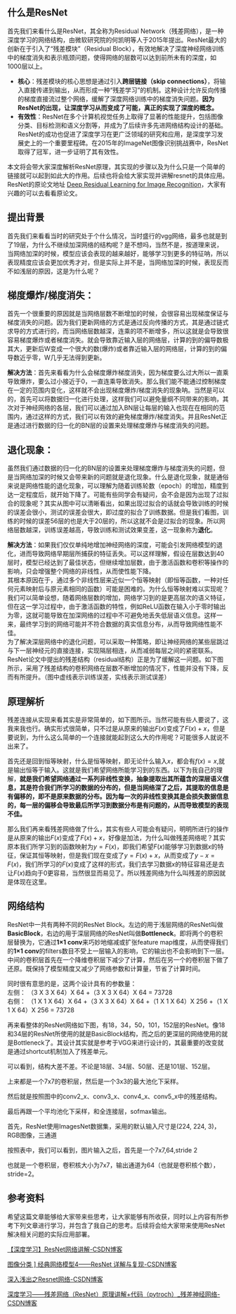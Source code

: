 
## 什么是ResNet

首先我们来看什么是ResNet，其全称为Residual Network（残差网络），是一种深度学习的网络结构，由微软研究院的何凯明等人于2015年提出。ResNet最大的创新在于引入了“残差模块”（Residual Block），有效地解决了深度神经网络训练中的梯度消失和表示瓶颈问题，使得网络的层数可以达到前所未有的深度，如1000层以上。

-   **核心**：残差模块的核心思想是通过引入**跨层链接（skip connections）**，将输入直接传递到输出，从而形成一种“残差学习”的机制。这种设计允许反向传播的梯度直接流过整个网络，缓解了深度网络训练中的梯度消失问题。**因为ResNet的出现，让深度学习从而变成了可能，真正的实现了深度的概念。**
-   **有效性**：ResNet在多个计算机视觉任务上取得了显著的性能提升，包括图像分类、目标检测和语义分割等，并成为了后续许多先进网络结构设计的基础。ResNet的成功也促进了深度学习在更广泛领域的研究和应用，是深度学习发展史上的一个重要里程碑。在2015年的ImageNet图像识别挑战赛中，ResNet取得了冠军，进一步证明了其有效性。

本文将会带大家深度解析ResNet原理，其实现的步骤以及为什么只是一个简单的链接就可以起到如此大的作用。后续也将会给大家实现并讲解resnet的具体应用。ResNet的原论文地址 [Deep Residual Learning for Image Recognition](https://arxiv.org/abs/1512.03385)，大家有兴趣的可以去看看原论文。

## 提出背景

首先我们来看看当时的研究处于个什么情况，当时盛行的vgg网络，最多也就是到了19层，为什么不继续加深网络的结构呢？是不想吗，当然不是，按道理来说，当网络加深的时候，模型应该会表现的越来越好，能够学习到更多的特征呐，所以表现精度应该会更加优秀才对，但是实际上并不是，当网络加深的时候，表现反而不如浅层的原因，这是为什么呢？

## 梯度爆炸/梯度消失：

首先一个很重要的原因就是当网络层数不断增加的时候，会很容易出现梯度保证与梯度消失的问题。因为我们更新网络的方式是通过反向传播的方式，其是通过链式求导的方式进行的，而当网络层数越深，连乘的项不断增多，所以这就是会导致很容易梯度爆炸或者梯度消失。就会导致靠近输入层的网络层，计算的到的偏导数极其大，更新后W变成一个很大的数(爆炸)或者靠近输入层的网络层，计算的到的偏导数近乎零，W几乎无法得到更新。

**解决方法**：首先来看看为什么会梯度爆炸梯度消失，因为梯度要么过大所以一直乘导致爆炸，要么过小接近于0，一直连乘导致消失。那么我们能不能通过控制梯度在一定的范围内变化，这样就不会出现梯度爆炸/梯度消失的现象呐。当然是可以的，首先可以将数据归一化进行处理，这样我们可以避免量纲不同带来的影响，其次对于神经网络的各层，我们可以通过加入BN层让每层的输入也现在在相同的范围内，通过这样的方式，我们可以有效的避免梯度爆炸/梯度消失。并且ResNet正是通过进行数据的归一化的BN层的设置来处理梯度爆炸与梯度消失的问题。

## 退化现象：

虽然我们通过数据的归一化的BN层的设置来处理梯度爆炸与梯度消失的问题，但是当网络加深的时候又会带来新的问题就是退化现象。什么是退化现象，就是通俗来说是网络性能的退化现象，可以理解为随着训练轮数（epoch）的增加，精度到达一定程度后，就开始下降了。可能有些同学会有疑问，会不会是因为出现了过拟合的现象呢？其实从图中可以清晰看出，如果出现过拟合的话就会导致训练的时候的误差会很小，测试的误差会很大，即过度的拟合了训练数据。但是我们看图，训练的时候的误差56层的也是大于20层的，所以这就不会是过拟合的现象。所以网络层数越深，训练误差越高，导致训练和测试效果变差，这一现象称为**退化**。

**解决方法**：如果我们仅仅单纯地增加神经网络的深度，可能会引发网络模型的退化，进而导致网络早期层所捕获的特征丢失。可以这样理解，假设在层数达到40层时，模型已经达到了最佳状态，但继续增加层数，由于激活函数和卷积等操作的影响，只会增强整个网络的非线性，从而使性能下降。  
其根本原因在于，通过多个非线性层来近似一个恒等映射（即恒等函数，一种对任何元素映射后与原元素相同的函数）可能是困难的。为什么恒等映射难以实现呢？我们可以简单设想，随着网络层数的增加，网络学习到的是更高层次的语义特征，但在这一学习过程中，由于激活函数的特性，例如ReLU函数在输入小于零时输出为零，这就可能导致在加深网络的过程中不可避免地丢失低层语义信息。这样一来，最终学习到的网络可能并不符合数据的真实信息分布，从而导致网络性能不佳。  
为了解决深层网络中的退化问题，可以采取一种策略，即让神经网络的某些层跳过与下一层神经元的直接连接，实现隔层相连，从而减弱每层之间的紧密联系。ResNet论文中提出的残差结构（residual结构）正是为了缓解这一问题。如下图所示，采用了残差结构的卷积网络在层数不断增加的情况下，性能并没有下降，反而有所提升。（图中虚线表示训练误差，实线表示测试误差）

## 原理解析

残差连接从实现来看其实是非常简单的，如下图所示。当然可能有些人要说了，这我来我也行。确实形式很简单，只不过是从原来的输出$F(x)$变成了$F(x)+x$，但是要说到，为什么这么简单的一个连接就能起到这么大的作用呢？可能很多人就说不出来了。

首先还是回到恒等映射，什么是恒等映射，即无论什么输入$x$，都会有$f(x)=x$,就是输出恒等于输入。这就是我们希望网络所能学习到的东西。以下为我自己的理解，**就是我们希望网络通过一系列非线性变换，抽象提取出其所蕴含的深层语义信息，其是符合我们所学习的数据的分布的，但是当网络深了之后，其提取的信息是有偏移的，即不是原来数据的分布。因为每一次的非线性变换其是会损失数据信息的，每一层的偏移会导致最后所学习到数据分布是有问题的，从而导致模型的表现不佳。**

那么我们再来看残差网络做了什么，其实有些人可能会有疑问，明明所进行的操作是从原来的输出$F(x)$变成了$F(x)+x$，好像是加法，为什么叫做残差网络呢？其实原本我们所学习到的函数映射为$y=F(x)$，即我们希望$F(x)$能够学习到数据$x$的特征，保证其恒等映射，但是我们现在变成了$y=F(x)+x$，从而变成了$y-x=F(x)$，我们所学习的$F(x)$变成了这样的形式，我们去学习数据$x$的特征容易还是去让$F(x)$趋向于0更容易，当然很显而易见了。所以残差网络为什么叫残差的原因就是体现在这里。

## 网络结构

ResNet中一共有两种不同的ResNet Block。左边的用于浅层网络的ResNet叫做**BasicBlock**，右边的用于深层网络的ResNet叫做**Bottleneck**。即将两个的卷积层替换为，它通过**1×1 conv**来巧妙地缩减或扩张feature map维度，从而使得我们的**1×1 conv**的filters数目不受上一层输入的影响，它的输出也不会影响到下一层。中间的卷积层首先在一个降维卷积层下减少了计算，然后在另一个的卷积层下做了还原。既保持了模型精度又减少了网络参数和计算量，节省了计算时间。

同时很有意思的是，这两个设计具有的参数量：  
左侧： （3 X 3 X 64）X 64 +（3 X 3 X 64）X 64 = 73728  
右侧： （1 X 1 X 64）X 64 +（3 X 3 X 64）X 64 +（1 X 1 X 64）X 256 +（1 X 1 X 64）X 256 = 73728

再来看整体的ResNet网络如下图，有18，34，50，101，152层的ResNet。像18和34层的ResNet所使用的就是BasicBlock结构，而之后的更深层的网络使用的就是Bottleneck了。其设计其实就是参考于VGG来进行设计的，其最重要的改变就是通过shortcut机制加入了残差单元。

可以看到，结构大差不差。不论是18层、34层、50层、还是101层、152层。

上来都是一个7x7的卷积层，然后是一个3x3的最大池化下采样。

然后就是按照图中的conv2\_x、conv3\_x、conv4\_x、conv5\_x中的残差结构。

最后再跟一个平均池化下采样，和全连接层，sofmax输出。

首先，ResNet使用ImagesNet数据集，采用的默认输入尺寸是(224, 224, 3)，RGB图像，三通道

按照表中，我们可以看到，图片输入之后，首先是一个7x7,64,stride 2

也就是一个卷积层，卷积核大小为7x7，输出通道为64（也就是卷积核个数），stride=2。

## 参考资料

希望这篇文章能够给大家带来些思考，让大家能够有所收获，同时以上内容有所参考下列文章进行学习，并包含了我自己的思考。后续将会给大家带来使用ResNet解决相关问题的实际应用部署。

[【深度学习】ResNet网络讲解-CSDN博客](https://blog.csdn.net/weixin_44001371/article/details/134192776?ops_request_misc=%7B%22request%5Fid%22%3A%221cb6ab2f762427be6523f1f0960b9062%22%2C%22scm%22%3A%2220140713.130102334..%22%7D&request_id=1cb6ab2f762427be6523f1f0960b9062&biz_id=0&utm_medium=distribute.pc_search_result.none-task-blog-2~all~top_positive~default-1-134192776-null-null.142%5Ev102%5Epc_search_result_base8&utm_term=resnet&spm=1018.2226.3001.4187)

[图像分类 \] 经典网络模型4——ResNet 详解与复现-CSDN博客](https://blog.csdn.net/weixin_45084253/article/details/124121400?ops_request_misc=%7B%22request%5Fid%22%3A%221cb6ab2f762427be6523f1f0960b9062%22%2C%22scm%22%3A%2220140713.130102334..%22%7D&request_id=1cb6ab2f762427be6523f1f0960b9062&biz_id=0&utm_medium=distribute.pc_search_result.none-task-blog-2~all~top_positive~default-4-124121400-null-null.142%5Ev102%5Epc_search_result_base8&utm_term=resnet&spm=1018.2226.3001.4187)

[深入浅出之Resnet网络-CSDN博客](https://blog.csdn.net/a8039974/article/details/142202414?ops_request_misc=&request_id=&biz_id=102&utm_term=resnet&utm_medium=distribute.pc_search_result.none-task-blog-2~all~sobaiduweb~default-1-142202414.142%5Ev102%5Epc_search_result_base8&spm=1018.2226.3001.4187)

[深度学习——残差网络（ResNet）原理讲解+代码（pytroch）\_残差神经网络-CSDN博客](https://blog.csdn.net/m0_74055982/article/details/137927190?ops_request_misc=%7B%22request%5Fid%22%3A%221cb6ab2f762427be6523f1f0960b9062%22%2C%22scm%22%3A%2220140713.130102334..%22%7D&request_id=1cb6ab2f762427be6523f1f0960b9062&biz_id=0&utm_medium=distribute.pc_search_result.none-task-blog-2~all~top_positive~default-2-137927190-null-null.142%5Ev102%5Epc_search_result_base8&utm_term=resnet&spm=1018.2226.3001.4187)